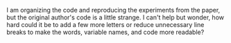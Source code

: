 I am organizing the code and reproducing the experiments from the paper, but the original author's code is a little strange. I can't help but wonder, how hard could it be to add a few more letters or reduce unnecessary line breaks to make the words, variable names, and code more readable?
